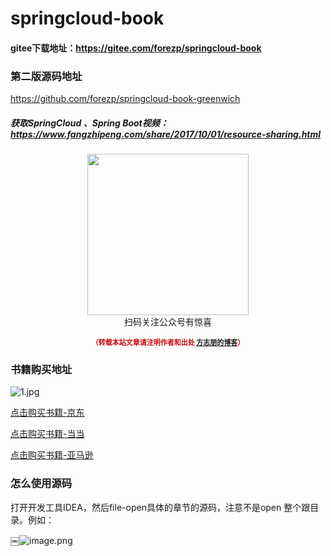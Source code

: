 # springcloud-book

#### gitee下载地址：https://gitee.com/forezp/springcloud-book

### 第二版源码地址

https://github.com/forezp/springcloud-book-greenwich

##### 获取SpringCloud 、Spring Boot视频：https://www.fangzhipeng.com/share/2017/10/01/resource-sharing.html

<div>
    <p align="center">
        <img src="https://www.fangzhipeng.com/img/avatar.jpg" width="258" height="258"/>
        <br>
        扫码关注公众号有惊喜
    </p>
    <p align="center" style="margin-top: 15px; font-size: 11px;color: #cc0000;">
        <strong>（转载本站文章请注明作者和出处 <a href="https://www.fangzhipeng.com">方志朋的博客</a>）</strong>
    </p>
</div>


### 书籍购买地址


![1.jpg](https://upload-images.jianshu.io/upload_images/2279594-3d9ee1555f555040.jpg?imageMogr2/auto-orient/strip%7CimageView2/2/w/300)

[点击购买书籍-京东](https://item.jd.com/12312724.html)

[点击购买书籍-当当](http://product.dangdang.com/25231114.html)

[点击购买书籍-亚马逊](https://www.amazon.cn/dp/B079J8SCGY/ref=sr_1_2?ie=UTF8&qid=1521344315&sr=8-2&keywords=spring+cloud)




### 怎么使用源码

打开开发工具IDEA，然后file-open具体的章节的源码，注意不是open 整个跟目录。例如：

￼![image.png](https://upload-images.jianshu.io/upload_images/2279594-5337ed9945c271fa.png?imageMogr2/auto-orient/strip%7CimageView2/2/w/600)
